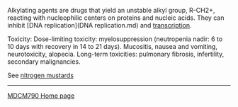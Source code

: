
Alkylating agents are drugs that yield an unstable alkyl group, R-CH2+, reacting with nucleophilic centers on proteins and nucleic acids. They can inhibit [DNA replication](DNA replication.md) and [transcription](Transcription.md).

Toxicity: Dose-limiting toxicity: myelosuppression (neutropenia nadir: 6 to 10 days with recovery in 14 to 21 days). Mucositis, nausea and vomiting, neurotoxicity, alopecia. Long-term toxicities: pulmonary fibrosis, infertility, secondary malignancies.

See [nitrogen mustards](Mustards)

---

[MDCM790 Home page](mdcm790.md)

